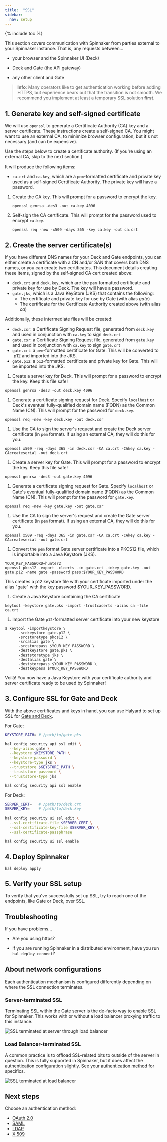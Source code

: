 ```yaml
---
title:  "SSL"
sidebar:
  nav: setup
---
```

{% include toc %}


This section covers communication with Spinnaker from parties external to your
Spinnaker instance. That is, any requests between...

* your browser and the Spinnaker UI (Deck)

* Deck and Gate (the API gateway)

* any other client and Gate

> **Info**: Many operators like to get authentication working before adding
HTTPS, but experience bears out that the transition is not smooth. We recommend
you implement at least a temporary SSL solution **first**.

## 1. Generate key and self-signed certificate

We will use `openssl` to generate a Certificate Authority (CA) key and a server
certificate. These instructions create a self-signed CA. You might want to
use an external CA, to minimize browser configuration, but it's not necessary
(and can be expensive).

Use the steps below to create a certificate authority. (If you're using an
external CA, skip to the next section.)

It will produce the following items:
* `ca.crt` and `ca.key`, which are a `pem`-formatted certificate and private key used as a self-signed Certificate Authority.  The private key will have a password.

1. Create the CA key.  This will prompt for a password to encrypt the key.
   ```
   openssl genrsa -des3 -out ca.key 4096
   ```

1. Self-sign the CA certificate.  This will prompt for the password used to encrypt `ca.key`.
   ```
   openssl req -new -x509 -days 365 -key ca.key -out ca.crt
   ```

## 2. Create the server certificate(s)

If you have different DNS names for your Deck and Gate endpoints, you can either create a certificate with a CN and/or SAN that covers both DNS names, or you can create two certificates.  This document details creating these items, signed by the self-signed CA cert created above:

* `deck.crt` and `deck.key`, which are the `pem`-formatted certificate and private key for use by Deck.  The key will have a password.
* `gate.jks`, which is a Java KeyStore (JKS) that contains the following:
  * The certificate and private key for use by Gate (with alias *gate*)
  * The certificate for the Certificate Authority created above (with alias *ca*)

Additionally, these intermediate files will be created:

* `deck.csr`: a Certificate Signing Request file, generated from `deck.key` and used in conjunction with `ca.key` to sign `deck.crt`
* `gate.csr`: a Certificate Signing Request file, generated from `gate.key` and used in conjunction with `ca.key` to sign `gate.crt`
* `gate.crt`: a `pem`-formatted certificate for Gate.  This will be converted to .p12 and imported into the JKS.
* `gate.p12`: a `p12`-formatted certificate and private key for Gate.  This will be imported into the JKS.

1. Create a server key for Deck. This will prompt for a password to encrypt the key.  Keep this file safe!
```
openssl genrsa -des3 -out deck.key 4096
```

1. Generate a certificate signing request for Deck. Specify `localhost` or Deck's eventual
fully-qualified domain name (FQDN) as the Common Name (CN).  This will prompt for the password for `deck.key`.
```
openssl req -new -key deck.key -out deck.csr
```

1. Use the CA to sign the server's request and create the Deck server certificate (in `pem` format). If using an external CA, they will do this for you.
```
openssl x509 -req -days 365 -in deck.csr -CA ca.crt -CAkey ca.key -CAcreateserial -out deck.crt
```

1. Create a server key for Gate. This will prompt for a password to encrypt the key.  Keep this file safe!
```
openssl genrsa -des3 -out gate.key 4096
```

1. Generate a certificate signing request for Gate. Specify `localhost` or Gate's eventual
fully-qualified domain name (FQDN) as the Common Name (CN).  This will prompt for the password for `gate.key`.
```
openssl req -new -key gate.key -out gate.csr
```

1. Use the CA to sign the server's request and create the Gate server certificate (in `pem` format). If using an external CA, they will do this for you.
```
openssl x509 -req -days 365 -in gate.csr -CA ca.crt -CAkey ca.key -CAcreateserial -out gate.crt
```

1. Convert the `pem` format Gate server certificate into a PKCS12 file, which is importable into a Java Keystore (JKS).
```
YOUR_KEY_PASSWORD=hunter2
openssl pkcs12 -export -clcerts -in gate.crt -inkey gate.key -out gate.p12 -name gate -password pass:$YOUR_KEY_PASSWORD
```
This creates a p12 keystore file with your certificate imported under the alias "gate"
with the key password $YOUR_KEY_PASSWORD.

1. Create a Java Keystore containing the CA certificate
```
keytool -keystore gate.pks -import -trustcacerts -alias ca -file ca.crt
```

1. Import the Gate `p12`-formatted server certificate into your new keystore
```
$ keytool -importkeystore \
      -srckeystore gate.p12 \
      -srcstoretype pkcs12 \
      -srcalias gate \
      -srcstorepass $YOUR_KEY_PASSWORD \
      -destkeystore gate.pks \
      -deststoretype jks \
      -destalias gate \
      -deststorepass $YOUR_KEY_PASSWORD \
      -destkeypass $YOUR_KEY_PASSWORD
```

Voilà! You now have a Java Keystore with your certificate authority and server certificate ready to
be used by Spinnaker!


## 3. Configure SSL for Gate and Deck

With the above certificates and keys in hand, you can use Halyard to set up SSL
for [Gate and Deck](/reference/architecture/).

For Gate:

```bash
KEYSTORE_PATH= # /path/to/gate.pks

hal config security api ssl edit \
  --key-alias gate \
  --keystore $KEYSTORE_PATH \
  --keystore-password \
  --keystore-type jks \
  --truststore $KEYSTORE_PATH \
  --truststore-password \
  --truststore-type jks

hal config security api ssl enable
```

For Deck:

```bash
SERVER_CERT=   # /path/to/deck.crt
SERVER_KEY=    # /path/to/deck.key

hal config security ui ssl edit \
  --ssl-certificate-file $SERVER_CERT \
  --ssl-certificate-key-file $SERVER_KEY \
  --ssl-certificate-passphrase

hal config security ui ssl enable
```

## 4. Deploy Spinnaker

```
hal deploy apply
```

## 5. Verify your SSL setup

To verify that you've successfully set up SSL, try to reach one of the
endpoints, like Gate or Deck, over SSL.

## Troubleshooting

If you have problems...

* Are you using https?

* If you are running Spinnaker in a distributed environment, have you run
`hal deploy connect`?

## About network configurations

Each authentication mechanism is configured differently depending on where the
SSL connection terminates.

### Server-terminated SSL

Terminating SSL within the Gate server is the de-facto way to enable SSL for
Spinnaker. This works with or without a load balancer proxying traffic to this
instance.

![SSL terminated at server through load balancer](/setup/security/authentication/network-arch/server-ssl-termination.png)

### Load Balancer-terminated SSL

A common practice is to offload SSL-related bits to outside of the server in
question. This is fully supported in Spinnaker, but it does affect the
authentication configuration slightly. See your [authentication
method](/setup/security/authentication/) for specifics.

![SSL terminated at load balancer](/setup/security/authentication/network-arch/lb-ssl-termination.png)

## Next steps

Choose an authentication method:

* [OAuth 2.0](/setup/security/authentication/oauth/)
* [SAML](/setup/security/authentication/saml/)
* [LDAP](/setup/security/authentication/ldap/)
* [X.509](/setup/security/authentication/x509/)
